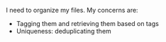 I need to organize my files. My concerns are:
 - Tagging them and retrieving them based on tags
 - Uniqueness: deduplicating them
